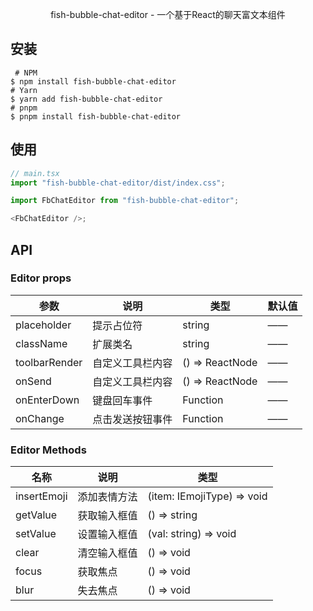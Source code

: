 <!--
 * @Date: 2023-12-30 11:43:31
 * @Description: Modify here please
-->

<p align="center">fish-bubble-chat-editor - 一个基于React的聊天富文本组件</p>

## 安装

```shell
 # NPM
$ npm install fish-bubble-chat-editor
# Yarn
$ yarn add fish-bubble-chat-editor
# pnpm
$ pnpm install fish-bubble-chat-editor
```

## 使用

```js
// main.tsx
import "fish-bubble-chat-editor/dist/index.css";
```

```js
import FbChatEditor from "fish-bubble-chat-editor";

<FbChatEditor />;
```

## API

### Editor props

| 参数          | 说明             | 类型            | 默认值 |
| ------------- | ---------------- | --------------- | ------ |
| placeholder   | 提示占位符       | string          | ——     |
| className     | 扩展类名         | string          | ——     |
| toolbarRender | 自定义工具栏内容 | () => ReactNode | ——     |
| onSend        | 自定义工具栏内容 | () => ReactNode | ——     |
| onEnterDown   | 键盘回车事件     | Function        | ——     |
| onChange      | 点击发送按钮事件 | Function        | ——     |

### Editor Methods

| 名称        | 说明         | 类型                       |
| ----------- | ------------ | -------------------------- |
| insertEmoji | 添加表情方法 | (item: IEmojiType) => void |
| getValue    | 获取输入框值 | () => string               |
| setValue    | 设置输入框值 | (val: string) => void      |
| clear       | 清空输入框值 | () => void                 |
| focus       | 获取焦点     | () => void                 |
| blur        | 失去焦点     | () => void                 |

